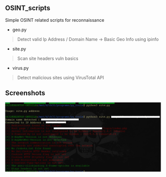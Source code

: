 ## OSINT_scripts

Simple OSINT related scripts for reconnaissance


- geo.py <br>
> Detect valid Ip Address / Domain Name ->  Basic Geo Info using ipinfo
- site.py <br>
> Scan site headers vuln basics 
- virus.py <br>
> Detect malicious sites using VirusTotal API
## Screenshots

<img src="https://github.com/Ch3lLIST4/OSINT_scripts/blob/main/images/site.png" alt="site_scan">
